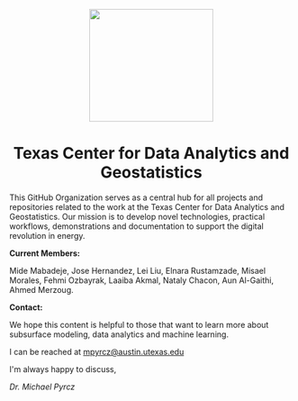 <p align="center">
    <img src="https://github.com/GeostatsGuy/GeostatsPy/blob/master/TCG_color_logo.png" width="220" height="200" />
</p>

<h1 align="center"> Texas Center for Data Analytics and Geostatistics </h1>


This GitHub Organization serves as a central hub for all projects and repositories related to the work at the Texas Center for Data Analytics and Geostatistics. Our mission is to develop novel technologies, practical workflows, demonstrations and documentation to support the digital revolution in energy.




**Current Members:**

Mide Mabadeje, Jose Hernandez, Lei Liu, Elnara Rustamzade, Misael Morales, Fehmi Ozbayrak, Laaiba Akmal, Nataly Chacon, Aun Al-Gaithi, Ahmed Merzoug.




**Contact:**

We hope this content is helpful to those that want to learn more about subsurface modeling, data analytics and machine learning.

I can be reached at mpyrcz@austin.utexas.edu

I'm always happy to discuss,

*Dr. Michael Pyrcz*




<!--- 
Comments
--->
